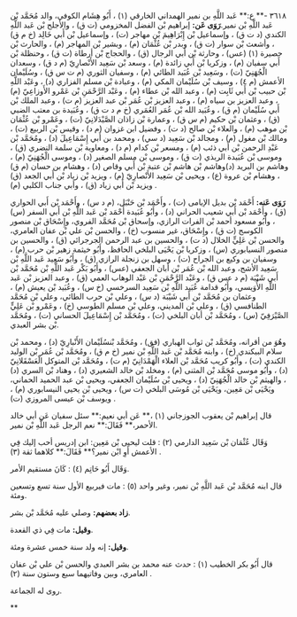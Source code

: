 ٣٦١٨ -** ع:** عَبد اللَّهِ بن نمير الهمداني الخارقي (١) ، أَبُو هِشَام الكوفي، والد مُحَمَّد بْن عَبد اللَّهِ بْن نمير.**رَوَى عَن:** إبراهيم بْن الفضل المخزومي (ت ق) ، والأجلح بْن عَبد اللَّهِ الكندي (د ت ق) ، وإسماعيل بْن إِبْرَاهِيمَ بْن مهاجر (ت) ، وإسماعيل بْن أَبي خَالِد (خ م ق) ، وأشعث بْن سوار (ت ق) ، وبدر بْن عُثْمَان (م) ، وبشير بْن المهاجر (م) ، والحارث بْن حصيرة (١) (عس) ، وحارثة بْن أَبي الرجال (ق) ، والحجاج بْن أرطاة (ت ق) ، وحنظلة بْن أَبي سفيان (م) ، وزكريا بْن أَبي زائدة (م) ، وسعد بْن سَعِيد الأَنْصارِيّ (م د ق) ، وسعدان الْجُهَنِيّ (ت) ، وسَعِيد بْن عُبَيد الطائي (م) ، وسفيان الثوري (م ت س ق) ، وسُلَيْمان الأعمش (م ٤) ، وسيف بْن سُلَيْمان المكي (م) ، وعبادة بْن مسلم الفزاري (د) ، وعَبْد اللَّهِ بْن حبيب بْن أَبي ثَابِت (م) ، وعبد الله بْن عطاء (م) ، وعَبْد الرَّحْمَنِ بْن عَمْرو الأَوزاعِيّ (م) ، وعبد العزيز بن سياه (م) ، وعبد العزيز بْن عُمَر بْن عبد العزيز (م ت) ، وعبد الملك بْن أَبي سُلَيْمان (م ق) ، وعُبَيد الله بْن عُمَر العُمَري (خ م د ت ق) ، وعُبَيدة بن معتب الضبي (ق) ، وعثمان بْن حكيم (م س ق) ، وعمارة بْن زاذان الصَّيْدَلانِيّ (ت) ، وعَمْرو بْن عُثْمَان بْن موهب (م) ، والعلاء بْن صالح (د ت) ، وفضيل ابن غزوان (م د) ، وقيس بْن الربيع (ت) ، ومالك بْن مغول (م) ، ومجالد بْن سَعِيد (د سي) ، ومحمد بن أَبي إِسْمَاعِيلَ (د) ، ومُحَمَّد بْن عَبْدِ الرحمن بْن أَبي ذئب (م) ، ومسعر بْن كدام (م د) ، ومعاوية بْن سلمة النضري (ق) ، وموسى بْن عُبَيدة الربذي (ت ق) ، وموسى بْن مسلم الصغير (د) ، وموسى الْجُهَنِيّ (م) ، وهاشم بن البريد (د)وهاشم بْن هاشم بْن عتبة بْن أَبي وقاص (د) ، وهشام بن حسان (م ق) ، وهشام بْن عروة (ع) ، ويحيى بْن سَعِيد الأَنْصارِيّ (م) ، ويزيد بْن زياد بْن أَبي الجعد (ق) ويزيد بْن أَبي زياد (ق) ، وأبي جناب الكلبي (م) .

**رَوَى عَنه:** أَحْمَد بْن بديل الإيامى (ت) ، وأَحْمَد بْن حَنْبَل، (م د س) ، وأَحْمَد بْن أَبي الحواري (ق) ، وأَحْمَد بْن أَبي شعيب الحراني (د) ، وأَبُو عُبَيدة أَحْمَد بْن عَبد اللَّهِ بْن أَبي السفر (س) ، وأَبُو مسعود أحمد بْن الفرات الرازي، وإسحاق بْن مُحَمَّد الفروي، وإِسْحَاق بْن منصور الكوسج (ت ق) ، وإِسْحَاق، غير منسوب (خ) ، والحسن بْن علي بْن عفان العامري، والحسن بْن عَلِيٍّ الخلال (د ت) ، والحسين بن عبد الرحمن الجرجرائي (ق) ، والحسين بن منصور النسيابوري (س) ، وزكريا بْن يَحْيَى البلخي الحافظ، وأَبُو خيثمة زهير بْن حرب (م) ، وسفيان بن وكيع بن الجراح (ت) ، وسهل بن زنجلة الرازي (ق) ، وأَبُو سَعِيد عَبد اللَّهِ بْن سَعِيد الأشج، وعبد الله بْن عُمَر بْن أبان الجعفي (عس) ، وأَبُو بَكْر عَبد اللَّهِ بْن مُحَمَّد بْن أَبي شَيْبَة (م د عس ق) ، وعَبْد الرَّحْمَنِ بْن عَبْد الوهاب العمي (ق) ، وعبد العزيز بْن عَبد اللَّهِ الأُوَيسي، وأَبُو قدامة عُبَيد اللَّهِ بْن سَعِيد السرخسي (خ س) ، وعُبَيد بْن يعيش (م) ، وعثمان بن مُحَمَّد بْن أَبي شَيْبَة (د س) ، وعلي بْن حرب الطائي، وعلي بْن مُحَمَّد الطنافسي (ق) ، وعلي بْن المديني، وعلي بْن مسلم الطوسي (خ) ، وعَمْرو بْن عَلِيٍّ الصَّيْرَفِيّ (س) ، ومُحَمَّد بْن أبان البلخي (ت) ، ومُحَمَّد بْن إِسْمَاعِيلَ الحساني (ت) ، ومُحَمَّد بْن بشر العبدي.

وهُوَ من أقرانه، ومُحَمَّد بْن ثواب الهباري (فق) ، ومُحَمَّد بْنسُلَيْمان الأَنْبارِيّ (د) ، ومحمد بْن سلام البيكندي (خ) ، وابنه مُحَمَّد بْن عَبد اللَّهِ بْن نمير (خ م ق) ، ومُحَمَّد بْن عُمَر بْن الوليد الكندي (ت) ، وأَبُو كريب مُحَمَّد بْن العلاء الْهَمْدَانِيّ (م ت) ، ومُحَمَّد بْن المتوكل الْعَسْقَلانِيّ (د) ، وأَبُو موسى مُحَمَّد بْن المثنى (م) ، ومخلد بْن خالد الشعيري (د) ، وهناد بْن السري (د) ، والهيثم بْن خالد الْجُهَنِيّ (د) ، ويحيى بْن سُلَيْمان الجعفي، ويحيى بْن عبد الحميد الحماني، ويَحْيَى بْن مَعِين، ويَحْيَى بْن مُوسَى البلخي (ت س) ، ويحيى بْن يحيى النيسابوري (م) ، ويوسف بْن عيسى المروزي (ت) .

قال إبراهيم بْن يعقوب الجوزجاني (١) ،** عَن أبي نعيم:** سئل سفيان عَن أبي خالد الأحمر،** فَقَالَ:** نعم الرجل عَبد اللَّهِ بْن نمير.

وَقَال عُثْمَان بْن سَعِيد الدارمي (٢) : قلت ليحيى بْن مَعِين: ابن إدريس أحب إليك فِي الأعمش أَوِ ابْن نمير؟** فَقَالَ:** كلاهما ثقة (٣) .

وَقَال أَبُو حَاتِم (٤) : كَانَ مستقيم الأمر.

قال ابنه مُحَمَّد بْن عَبد اللَّهِ بْن نمير، وغير واحد (٥) : مات فيربيع الأول سنة تسع وتسعين ومئة.

**زاد بعضهم:** وصلي عليه مُحَمَّد بْن بشر.

**وقيل:** مات فِي ذي القعدة.

**وقيل:** إنه ولد سنة خمس عشرة ومئة.

قال أَبُو بكر الخطيب (١) : حدث عنه محمد بن بشر العبدي والحسن بْن علي بْن عفان العامري، وبين وفاتيهما سبع وستون سنة (٢) .

روى له الجماعة.

**
